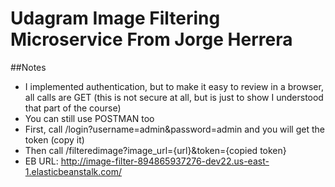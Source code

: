 # Udagram Image Filtering Microservice From Jorge Herrera

##Notes

- I implemented authentication, but to make it easy to review in a browser, all calls are GET (this is not secure at all, but is just to show I understood that part of the course)
- You can still use POSTMAN too
- First, call /login?username=admin&password=admin and you will get the token (copy it)
- Then call /filteredimage?image_url={url}&token={copied token}
- EB URL: http://image-filter-894865937276-dev22.us-east-1.elasticbeanstalk.com/
